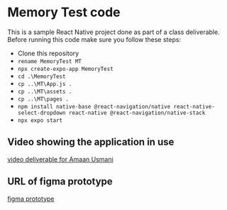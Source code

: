 # Memory Test code

This is a sample React Native project done as part of a class deliverable. Before running this code make sure you follow these steps:

- Clone this repository
- `rename MemoryTest MT`
- `npx create-expo-app MemoryTest`
- `cd .\MemoryTest`
- `cp ..\MT\App.js .`
- `cp ..\MT\assets .`
- `cp ..\MT\pages .`
- `npm install native-base @react-navigation/native react-native-select-dropdown react-native @react-navigation/native-stack`
- `npx expo start`

## Video showing the application in use

[video deliverable for Amaan Usmani](https://youtu.be/aiocpP1wHUI)

## URL of figma prototype

[figma prototype](https://www.figma.com/proto/3ZPl1xHUdabFoQAHHIuqCJ/Prototype?node-id=180-2&scaling=scale-down&page-id=0%3A1&starting-point-node-id=180%3A2)